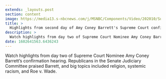 ```yaml
--- 
extends: _layouts.post 
section: content 
image: https://media13.s-nbcnews.com/j/MSNBC/Components/Video/202010/Supreme_Court_Barrett_29443.nbcnews-fp-1200-630.jpg 
title: > 
  Highlights from second day of Amy Coney Barrett's Supreme Court confirmation hearing 
description: > 
  Watch highlights from day two of Supreme Court Nominee Amy Coney Barrett’s confirmation hearing.Republicans in the Senate Judiciary Committee praised Barrett, and big topics included religion, systemic racism, and Roe v. Wade. 
date: 1602641563.6436243 
--- 
```

Watch highlights from day two of Supreme Court Nominee Amy Coney Barrett’s confirmation hearing. Republicans in the Senate Judiciary Committee praised Barrett, and big topics included religion, systemic racism, and Roe v. Wade.